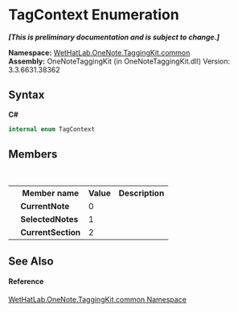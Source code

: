 # TagContext Enumeration
 _**\[This is preliminary documentation and is subject to change.\]**_

**Namespace:**&nbsp;<a href="bcdbab9c-63d1-48a4-6937-af53fb8d9a55">WetHatLab.OneNote.TaggingKit.common</a><br />**Assembly:**&nbsp;OneNoteTaggingKit (in OneNoteTaggingKit.dll) Version: 3.3.6631.38362

## Syntax

**C#**<br />
``` C#
internal enum TagContext
```


## Members
&nbsp;<table><tr><th></th><th>Member name</th><th>Value</th><th>Description</th></tr><tr><td /><td target="F:WetHatLab.OneNote.TaggingKit.common.TagContext.CurrentNote">**CurrentNote**</td><td>0</td><td /></tr><tr><td /><td target="F:WetHatLab.OneNote.TaggingKit.common.TagContext.SelectedNotes">**SelectedNotes**</td><td>1</td><td /></tr><tr><td /><td target="F:WetHatLab.OneNote.TaggingKit.common.TagContext.CurrentSection">**CurrentSection**</td><td>2</td><td /></tr></table>

## See Also


#### Reference
<a href="bcdbab9c-63d1-48a4-6937-af53fb8d9a55">WetHatLab.OneNote.TaggingKit.common Namespace</a><br />